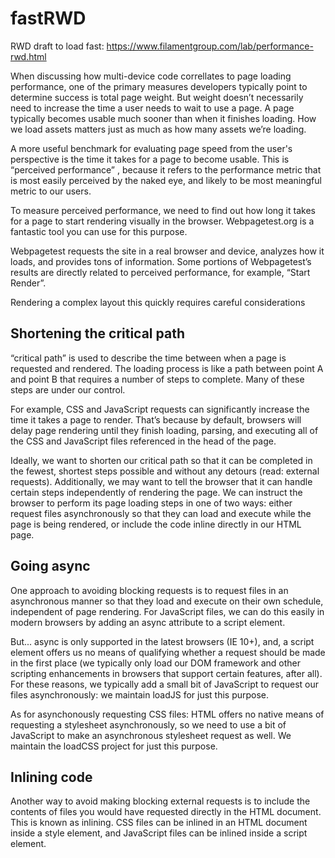 # fastRWD
RWD draft to load fast: https://www.filamentgroup.com/lab/performance-rwd.html

When discussing how multi-device code correllates to page loading performance, one of the primary measures developers typically point to determine success is total page weight. But weight doesn’t necessarily need to increase the time a user needs to wait to use a page. A page typically becomes usable much sooner than when it finishes loading. How we load assets matters just as much as how many assets we’re loading.

A more useful benchmark for evaluating page speed from the user's perspective is the time it takes for a page to become usable. This is “perceived performance” , because it refers to the performance metric that is most easily perceived by the naked eye, and likely to be most meaningful metric to our users.

To measure perceived performance, we need to find out how long it takes for a page to start rendering visually in the browser. Webpagetest.org is a fantastic tool you can use for this purpose.

Webpagetest requests the site in a real browser and device, analyzes how it loads, and provides tons of information. Some portions of Webpagetest’s results are directly related to perceived performance, for example, “Start Render”.

Rendering a complex layout this quickly requires careful considerations
## Shortening the critical path
“critical path” is used to describe the time between when a page is requested and rendered. The loading process is like a path between point A and point B that requires a number of steps to complete. Many of these steps are under our control.

For example, CSS and JavaScript requests can significantly increase the time it takes a page to render. That’s because by default, browsers will delay page rendering until they finish loading, parsing, and executing all of the CSS and JavaScript files referenced in the head of the page.

Ideally, we want to shorten our critical path so that it can be completed in the fewest, shortest steps possible and without any detours (read: external requests). Additionally, we may want to tell the browser that it can handle certain steps independently of rendering the page. We can instruct the browser to perform its page loading steps in one of two ways: either request files asynchronously so that they can load and execute while the page is being rendered, or include the code inline directly in our HTML page.

## Going async
One approach to avoiding blocking requests is to request files in an asynchronous manner so that they load and execute on their own schedule, independent of page rendering. For JavaScript files, we can do this easily in modern browsers by adding an async attribute to a script element.

But... async is only supported in the latest browsers (IE 10+), and, a script element offers us no means of qualifying whether a request should be made in the first place (we typically only load our DOM framework and other scripting enhancements in browsers that support certain features, after all). For these reasons, we typically add a small bit of JavaScript to request our files asynchronously: we maintain loadJS for just this purpose.

As for asynchonously requesting CSS files: HTML offers no native means of requesting a stylesheet asynchronously, so we need to use a bit of JavaScript to make an asynchronous stylesheet request as well. We maintain the loadCSS project for just this purpose.

## Inlining code
Another way to avoid making blocking external requests is to include the contents of files you would have requested directly in the HTML document. This is known as inlining. CSS files can be inlined in an HTML document inside a style element, and JavaScript files can be inlined inside a script element.
